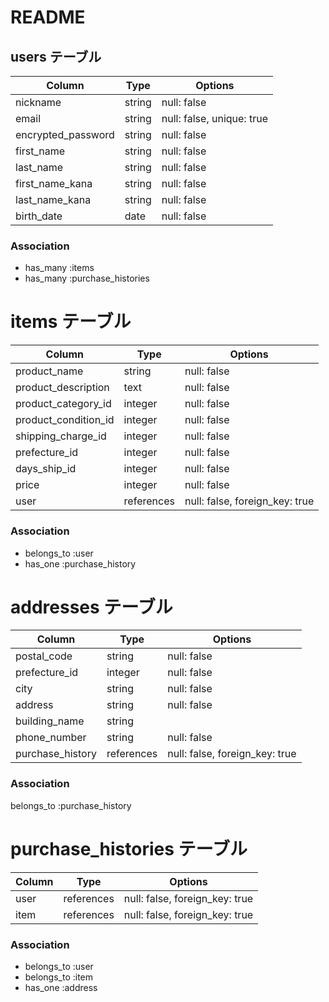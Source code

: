 # README

## users テーブル

| Column               | Type   | Options                   |
| --------             | ------ | -----------               |  
| nickname             | string | null: false               |
| email                | string | null: false, unique: true |
| encrypted_password   | string | null: false               |
| first_name           | string | null: false               |  
| last_name            | string | null: false               |   
| first_name_kana      | string | null: false               |
| last_name_kana       | string | null: false               |
| birth_date           | date   | null: false               |  


### Association

- has_many :items
- has_many  :purchase_histories

# items テーブル

| Column              | Type          |  Options                        |
| --------            | ------        | -----------                     |
| product_name        | string        |  null: false                    |
| product_description | text          |  null: false                    | 
| product_category_id | integer       |  null: false                    |
| product_condition_id| integer       |  null: false                    |
| shipping_charge_id | integer       |  null: false                    |
| prefecture_id       | integer       |  null: false                    |
| days_ship_id        | integer       |  null: false                    |
| price               | integer       |  null: false                    |
| user                | references    |  null: false, foreign_key: true |

### Association

- belongs_to :user
- has_one    :purchase_history




# addresses テーブル

| Column           | Type       | Options                         |
| --------         | ------     | -----------                     |
| postal_code      | string     |  null: false                    |
| prefecture_id    | integer    |  null: false                    |
| city             | string     |  null: false                    |
| address          | string     |  null: false                    |
| building_name    | string     |                                 |
| phone_number     | string     |  null: false                    |
| purchase_history | references |  null: false, foreign_key: true |

 

### Association
belongs_to :purchase_history


# purchase_histories テーブル

| Column           | Type       | Options                       |
| --------         | ------     | -----------                   |
| user             | references | null: false, foreign_key: true|
| item             | references | null: false, foreign_key: true|

### Association

- belongs_to :user
- belongs_to :item
- has_one :address